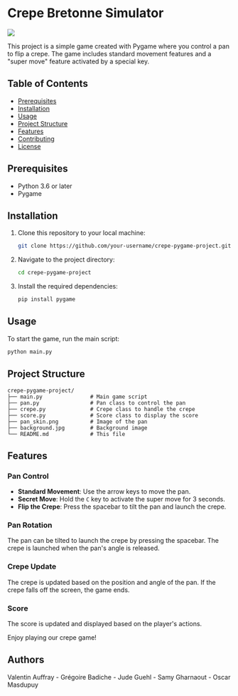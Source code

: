 # Crepe Bretonne Simulator

<img src="pres.png">

This project is a simple game created with Pygame where you control a pan to flip a crepe. The game includes standard movement features and a "super move" feature activated by a special key. 

## Table of Contents
- [Prerequisites](#prerequisites)
- [Installation](#installation)
- [Usage](#usage)
- [Project Structure](#project-structure)
- [Features](#features)
- [Contributing](#contributing)
- [License](#license)

## Prerequisites

- Python 3.6 or later
- Pygame

## Installation

1. Clone this repository to your local machine:
   ```bash
   git clone https://github.com/your-username/crepe-pygame-project.git
   ```

2. Navigate to the project directory:
   ```bash
   cd crepe-pygame-project
   ```

3. Install the required dependencies:
   ```bash
   pip install pygame
   ```

## Usage

To start the game, run the main script:
```bash
python main.py
```

## Project Structure

```
crepe-pygame-project/
├── main.py               # Main game script
├── pan.py                # Pan class to control the pan
├── crepe.py              # Crepe class to handle the crepe
├── score.py              # Score class to display the score
├── pan_skin.png          # Image of the pan
├── background.jpg        # Background image
└── README.md             # This file
```

## Features

### Pan Control

- **Standard Movement**: Use the arrow keys to move the pan.
- **Secret Move**: Hold the `C` key to activate the super move for 3 seconds.
- **Flip the Crepe**: Press the spacebar to tilt the pan and launch the crepe.

### Pan Rotation

The pan can be tilted to launch the crepe by pressing the spacebar. The crepe is launched when the pan's angle is released.

### Crepe Update

The crepe is updated based on the position and angle of the pan. If the crepe falls off the screen, the game ends.

### Score

The score is updated and displayed based on the player's actions.




Enjoy playing our crepe game!

## Authors

Valentin Auffray - Grégoire Badiche - Jude Guehl - Samy Gharnaout - Oscar Masdupuy

